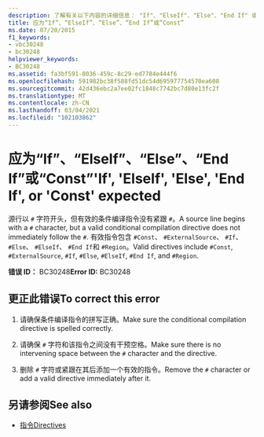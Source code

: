 ```yaml
---
description: 了解有关以下内容的详细信息： "If"、"ElseIf"、"Else"、"End If" 或 "Const"
title: 应为“If”、“ElseIf”、“Else”、“End If”或“Const”
ms.date: 07/20/2015
f1_keywords:
- vbc30248
- bc30248
helpviewer_keywords:
- BC30248
ms.assetid: fa3bf591-8036-459c-8c29-ed7784e444f6
ms.openlocfilehash: 591982bc38f588fd51dc54d695977754570ea608
ms.sourcegitcommit: 42d436ebc2a7ee02fc1848c7742bc7d80e13fc2f
ms.translationtype: MT
ms.contentlocale: zh-CN
ms.lasthandoff: 03/04/2021
ms.locfileid: "102103862"
---
```

# <a name="if-elseif-else-end-if-or-const-expected"></a><span data-ttu-id="b5f8b-103">应为“If”、“ElseIf”、“Else”、“End If”或“Const”</span><span class="sxs-lookup"><span data-stu-id="b5f8b-103">'If', 'ElseIf', 'Else', 'End If', or 'Const' expected</span></span>

<span data-ttu-id="b5f8b-104">源行以 `#` 字符开头，但有效的条件编译指令没有紧跟 `#`。</span><span class="sxs-lookup"><span data-stu-id="b5f8b-104">A source line begins with a `#` character, but a valid conditional compilation directive does not immediately follow the `#`.</span></span> <span data-ttu-id="b5f8b-105">有效指令包含 `#Const`、 `#ExternalSource`、 `#If`、 `#Else`、 `#ElseIf`、 `#End If`和 `#Region`。</span><span class="sxs-lookup"><span data-stu-id="b5f8b-105">Valid directives include `#Const`, `#ExternalSource`, `#If`, `#Else`, `#ElseIf`, `#End If`, and `#Region`.</span></span>  
  
 <span data-ttu-id="b5f8b-106">**错误 ID：** BC30248</span><span class="sxs-lookup"><span data-stu-id="b5f8b-106">**Error ID:** BC30248</span></span>  
  
## <a name="to-correct-this-error"></a><span data-ttu-id="b5f8b-107">更正此错误</span><span class="sxs-lookup"><span data-stu-id="b5f8b-107">To correct this error</span></span>  
  
1. <span data-ttu-id="b5f8b-108">请确保条件编译指令的拼写正确。</span><span class="sxs-lookup"><span data-stu-id="b5f8b-108">Make sure the conditional compilation directive is spelled correctly.</span></span>  
  
2. <span data-ttu-id="b5f8b-109">请确保 `#` 字符和该指令之间没有干预空格。</span><span class="sxs-lookup"><span data-stu-id="b5f8b-109">Make sure there is no intervening space between the `#` character and the directive.</span></span>  
  
3. <span data-ttu-id="b5f8b-110">删除 `#` 字符或紧跟在其后添加一个有效的指令。</span><span class="sxs-lookup"><span data-stu-id="b5f8b-110">Remove the `#` character or add a valid directive immediately after it.</span></span>  
  
## <a name="see-also"></a><span data-ttu-id="b5f8b-111">另请参阅</span><span class="sxs-lookup"><span data-stu-id="b5f8b-111">See also</span></span>

- [<span data-ttu-id="b5f8b-112">指令</span><span class="sxs-lookup"><span data-stu-id="b5f8b-112">Directives</span></span>](../language-reference/directives/disable-enable.md)
